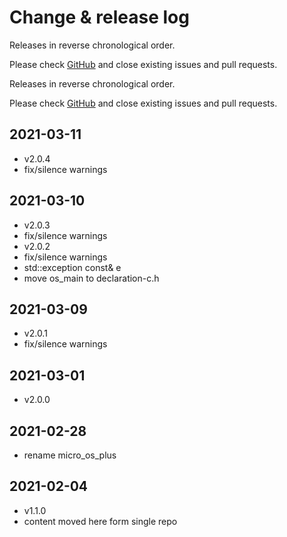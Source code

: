 # Change & release log

Releases in reverse chronological order.

Please check [GitHub](https://github.com/micro-os-plus/rtos-xpack/issues/) and close existing issues and pull requests.

Releases in reverse chronological order.

Please check
[GitHub](https://github.com/micro-os-plus/rtos-xpack/issues/)
and close existing issues and pull requests.

## 2021-03-11

- v2.0.4
- fix/silence warnings

## 2021-03-10

- v2.0.3
- fix/silence warnings
- v2.0.2
- fix/silence warnings
- std::exception const& e
- move os_main to declaration-c.h

## 2021-03-09

- v2.0.1
- fix/silence warnings

## 2021-03-01

- v2.0.0

## 2021-02-28

- rename micro_os_plus

## 2021-02-04

- v1.1.0
- content moved here form single repo
